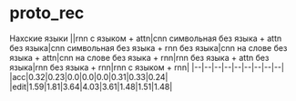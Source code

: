 # proto_rec
Нахские языки
||rnn с  языком + attn|cnn символьная без языка + attn без языка|cnn символьная без языка + rnn без языка|cnn на слове без языка + attn|cnn на слове без языка + rnn|rnn без языка + attn без языка|rnn без языка + rnn|rnn c языком + rnn|
|--|--|--|--|--|--|--|--|--|
|acc|0.32|0.23|0.0|0.0|0.0|0.31|0.33|0.24|
|edit|1.59|1.81|3.64|4.03|3.61|1.48|1.51|1.48|
